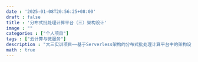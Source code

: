 ```yaml
---
date : '2025-01-08T20:56:25+08:00'
draft : false
title : '分布式批处理计算平台（三）架构设计'
image : ""
categories : ["个人项目"]
tags : ["云计算与微服务"]
description : "大三实训项目——基于Serverless架构的分布式批处理计算平台中的架构设计思路"
math : true
---
```


